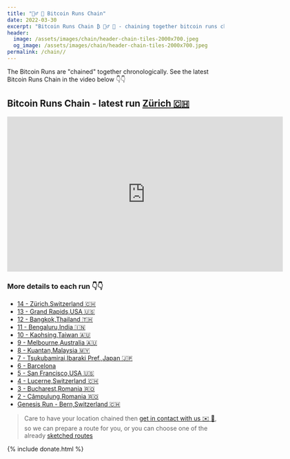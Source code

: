 ```yaml
---
title: "🏃‍♂️ 🔗 Bitcoin Runs Chain"
date: 2022-03-30
excerpt: "Bitcoin Runs Chain ₿ 🏃‍♂️ 🔗 - chaining together bitcoin runs chronologically"
header:
  image: /assets/images/chain/header-chain-tiles-2000x700.jpeg
  og_image: /assets/images/chain/header-chain-tiles-2000x700.jpeg
permalink: /chain//
---
```


The Bitcoin Runs are "chained" together chronologically. See the latest Bitcoin Runs Chain in the video below 👇👇

## Bitcoin Runs Chain - latest run [Zürich 🇨🇭](/zuerich)

<iframe width="640" height="360" src="https://www.youtube-nocookie.com/embed/wfQibnv3yI0?controls=0&amp;showinfo=0" frameborder="0" allowfullscreen></iframe>

### More details to each run 👇👇

- [14 - Zürich,Switzerland 🇨🇭](/zuerich)
- [13 - Grand Rapids,USA 🇺🇸](/grand-rapids)
- [12 - Bangkok,Thailand 🇹🇭](/bangkok)
- [11 - Bengaluru,India 🇮🇳](/bengaluru)
- [10 - Kaohsing,Taiwan 🇦🇺](/kaohsiung)
- [9 - Melbourne,Australia 🇦🇺](/melbourne)
- [8 - Kuantan,Malaysia 🇲🇾](/kuantan)
- [7 - Tsukubamirai,Ibaraki Pref.,Japan 🇯🇵](/tsukubamirai)
- [6 - Barcelona](/barcelona)
- [5 - San Francisco,USA 🇺🇸](/san-francisco)
- [4 - Lucerne,Switzerland 🇨🇭](/lucerne)
- [3 - Bucharest,Romania 🇷🇴](/bucharest)
- [2 - Câmpulung,Romania 🇷🇴](/campulung)
- [Genesis Run - Bern,Switzerland 🇨🇭](/bern)

> Care to have your location chained then [get in contact with us ✉️ 🙏](mailto:bitcoinruns@protonmail.com), so we can prepare a route
> for you, or you can choose one of the already [sketched routes](/proposals)


{% include donate.html %} 
